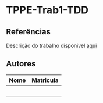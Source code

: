 # TPPE-Trab1-TDD

## Referências
  Descrição do trabalho disponivel [aqui](https://github.com/andrelanna/fga0242/blob/master/tp1/README.md)

## Autores
|Nome|Matricula|
|----|---------|
|    |         |
|    |         |
|    |         |
|    |         |
|    |         |